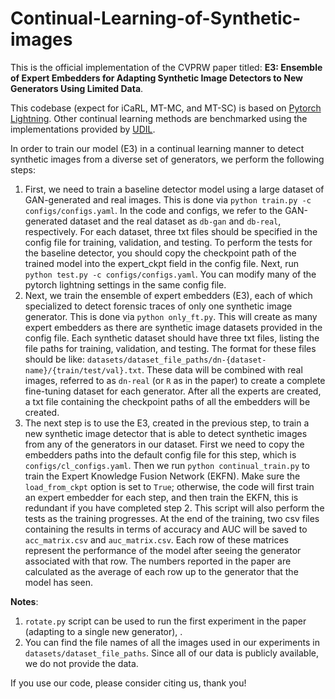 # Continual-Learning-of-Synthetic-images

This is the official implementation of the CVPRW paper titled: **E3: Ensemble of Expert Embedders for Adapting Synthetic Image Detectors to New Generators Using Limited Data**.

This codebase (expect for iCaRL, MT-MC, and MT-SC) is based on [Pytorch Lightning](https://lightning.ai/docs/pytorch/.stable/). 
Other continual learning methods are benchmarked using the implementations
 provided by [UDIL](https://github.com/Wang-ML-Lab/unified-continual-learning).

In order to train our model (E3) in a continual learning manner to detect synthetic images from a diverse set of generators, we perform the following steps:

1.  First, we need to train a baseline detector model using a large dataset of GAN-generated and real images. This is done via `python train.py -c configs/configs.yaml`. In the code and configs, we refer to the GAN-generated dataset and the real dataset as `db-gan` and `db-real`, respectively. 
For each dataset, three txt files should be specified in the config file for training, validation, and testing. 
To perform the tests for the baseline detector, you should copy the checkpoint path of the trained model into the expert_ckpt field in the config file. Next, run `python test.py -c configs/configs.yaml`.
You can modify many of the pytorch lightning settings in the same config file.
2. Next, we train the ensemble of expert embedders (E3), each of which specialized to detect forensic traces of only one synthetic image generator.
This is done via `python only_ft.py`. This will create as many expert embedders as there are synthetic image datasets provided in the config file.
Each synthetic dataset should have three txt files, listing the file paths for training, validation, and testing. The format for these files should be like: 
`datasets/dataset_file_paths/dn-{dataset-name}/{train/test/val}.txt`. These data will be combined with real images, referred to as `dn-real` (or `R` as in the paper)
  to create 
a complete fine-tuning dataset for each generator. After all the experts are created, a txt file containing the checkpoint paths of all the embedders
 will be created.
 3. The next step is to use the E3, created in the previous step, to train a new synthetic image detector that is able to detect synthetic images from
 any of the generators in our dataset. First we need to copy the embedders paths into the default config file for this step, 
 which is `configs/cl_configs.yaml`. Then we run `python continual_train.py` to train the Expert Knowledge Fusion Network (EKFN). Make sure the `load_from_ckpt`
 option is set to `True`; otherwise, the code will first train an expert embedder for each step, and then train the EKFN, this is redundant if 
 you have completed step 2. This script will also perform the tests as the training progresses. At the end of the training, two csv files containing 
 the results in terms of accuracy and AUC will be saved to `acc_matrix.csv` and `auc_matrix.csv`. Each row of these matrices represent the performance
 of the model after seeing the generator associated with that row. The numbers reported in the paper are calculated as the average of each row
 up to the generator that the model has seen.
 

 **Notes**:

 1. `rotate.py` script can be used to run the first experiment in the paper (adapting to a single new generator), .
 2. You can find the file names of all the images used in our experiments in `datasets/dataset_file_paths`. Since all of our data is 
 publicly available, we do not provide the data.

 If you use our code, please consider citing us, thank you!
